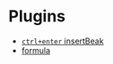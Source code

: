 # Plugins

- [`ctrl+enter` insertBeak](https://github.com/wangeditor-team/wangEditor-plugin-ctrl-enter/blob/main/README-en.md)
- [formula](https://github.com/wangeditor-team/wangEditor-plugin-formula/blob/main/README-en.md)
